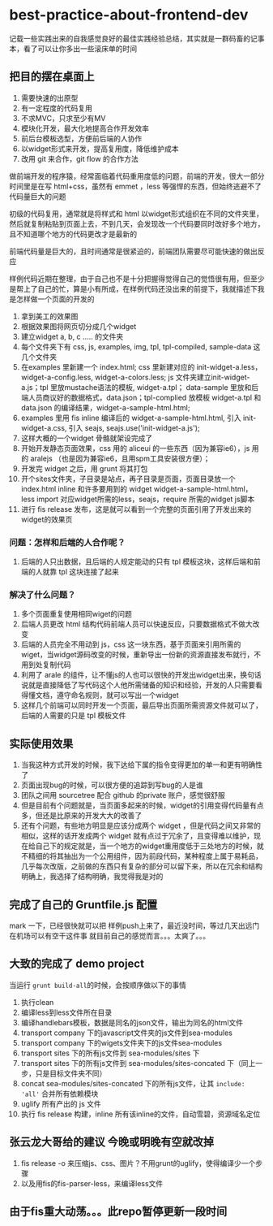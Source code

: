 best-practice-about-frontend-dev
=============

记载一些实践出来的自我感觉良好的最佳实践经验总结，其实就是一群码畜的记事本，看了可以让你多出一些滚床单的时间

## 把目的摆在桌面上
1. 需要快速的出原型
2. 有一定程度的代码复用
3. 不求MVC，只求至少有MV
4. 模块化开发，最大化地提高合作开发效率
5. 前后台模板选型，方便前后端的人协作
6. 以widget形式来开发，提高复用度，降低维护成本
7. 改用 git 来合作，git flow 的合作方法

做前端开发的程序猿，经常面临着代码重用度低的问题，前端的开发，很大一部分时间里是在写 html+css，虽然有 emmet ，less 等强悍的东西，但始终逃避不了代码量巨大的问题

初级的代码复用，通常就是将样式和 html 以widget形式组织在不同的文件夹里，然后就复制粘贴到页面上去，不到几天，会发现改一个代码要同时改好多个地方，且不知道哪个地方的代码更改才是最新的

前端代码量是巨大的，且时间通常是很紧迫的，前端团队需要尽可能快速的做出反应

样例代码近期在整理，由于自己也不是十分把握得觉得自己的觉悟很有用，但至少是帮上了自己的忙，算是小有所成，在样例代码还没出来的前提下，我就描述下我是怎样做一个页面的开发的

1. 拿到美工的效果图
2. 根据效果图将网页切分成几个widget
3. 建立widget a, b, c ..... 的文件夹
4. 每个文件夹下有 css, js, examples, img, tpl, tpl-compiled, sample-data 这几个文件夹
5. 在examples 里新建一个 index.html; css 里新建对应的 init-widget-a.less，widget-a-config.less, widget-a-colors.less; js 文件夹建立init-widget-a.js；tpl 里放mustache语法的模板, widget-a.tpl； data-sample 里放和后端人员商议好的数据格式，data.json；tpl-complied 放模板 widget-a.tpl 和 data.json 的编译结果，widget-a-sample-html.html;
6. examples 里用 fis inline 编译后的 widget-a-sample-html.html, 引入  init-widget-a.css, 引入 seajs, seajs.use('init-widget-a.js');
7. 这样大概的一个widget 骨骼就架设完成了
8. 开始开发静态页面效果，css 用的 aliceui 的一些东西（因为兼容ie6），js 用的 aralejs （也是因为兼容ie6，且用spm工具安装很方便）；
9. 开发完 widget 之后，用 grunt 将其打包
10. 开个sites文件夹，子目录是站点，再子目录是页面，页面目录放一个 index.html inline 和许多要用到的 widget  widget-a-sample-html.html， less import 对应widget所需的less，seajs，require 所需的widget js脚本
11. 进行 fis release 发布，这是就可以看到一个完整的页面引用了开发出来的widget的效果页

### 问题：怎样和后端的人合作呢？
1. 后端的人只出数据，且后端的人规定能动的只有 tpl 模板这块，这样后端和前端的人就靠 tpl 这块连接了起来


### 解决了什么问题？
1. 多个页面重复使用相同wiget的问题
2. 后端人员更改 html 结构代码前端人员可以快速反应，只要数据格式不做大改变
3. 后端的人员完全不用动到 js，css 这一块东西，基于页面来引用所需的wiget，当widget源码改变的时候，重新导出一份新的资源直接发布就行，不用到处复制代码
4. 利用了 arale 的组件，让不懂js的人也可以很快的开发出widget出来，换句话说就是直接降低了写代码这个人他所需储备的知识和经验，开发的人只需要看得懂文档，遵守命名规则，就可以写出一个widget
5. 这样几个前端可以同时开发一个页面，最后导出页面所需资源文件就可以了，后端的人需要的只是 tpl 模板文件

## 实际使用效果
1. 当我这种方式开发的时候，我下达给下属的指令变得更加的单一和更有明确性了
2. 页面出现bug的时候，可以很方便的追踪到写bug的人是谁
3. 团队之间用 sourcetree 配合 github 的private 账户，感觉很舒服
4. 但是目前有个问题就是，当页面多起来的时候，widget的引用变得代码量有点多，但还是比原来的开发大大的改善了
5. 还有个问题，有些地方明显是应该分成两个 widget ，但是代码之间又非常的相似，这样的话开发成两个 widget 就有点过于冗余了，且变得难以维护，现在给自己下的规定就是，当一个地方的widget重用度低于三处地方的时候，就不精细的将其抽出为一个公用组件，因为前段代码，某种程度上属于易耗品，几乎每次改版，之前做的东西只有复杂的部分可以留下来，所以在冗余和结构明确上，我选择了结构明确，我觉得我是对的

## 完成了自己的 Gruntfile.js 配置
 mark 一下，已经很快就可以把 样例push上来了，最近没时间，等过几天出远门在机场可以有空干这件事
就目前自己的感觉而言。。。太爽了。。。
## 大致的完成了 demo project
当运行 `grunt build-all`的时候，会按顺序做以下的事情  
1. 执行clean  
2. 编译less到less文件所在目录  
3. 编译handlebars模板，数据是同名的json文件，输出为同名的html文件  
4. transport company 下的javascript文件夹的js文件到sea-modules  
5. transport company 下的wigets文件夹下的js文件sea-modules  
6. transport sites   下的所有js文件到 sea-modules/sites 下  
7. transport sites   下的所有js文件到 sea-modules/sites-concated 下（同上一步，只是目标文件夹不同）  
8. concat sea-modules/sites-concated 下的所有js文件，让其 `include: 'all'` 合并所有依赖模块  
9. uglify 所有产出的 js 文件  
10. 执行 fis release 构建，inline 所有该inline的文件，自动雪碧，资源域名定位      

## 张云龙大哥给的建议 今晚或明晚有空就改掉 
1. fis release -o 来压缩js、css、图片？不用grunt的uglify，使得编译少一个步骤
2. 以及用fis的fis-parser-less，来编译less文件

## 由于fis重大动荡。。。此repo暂停更新一段时间
